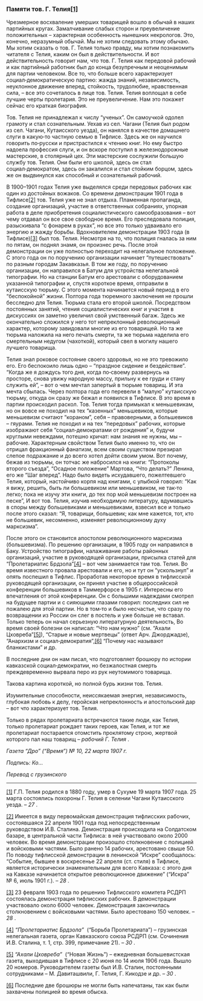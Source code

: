 ### Памяти тов. Г. Телия[**[1]**](#_ftn1)

Чрезмерное восхваление умерших товарищей вошло в обычай в наших партийных кругах. Замалчивание слабых сторон и преувеличение положительных – характерная особенность нынешних некрологов. Это, конечно, неразумный обычай. Мы не хотим следовать этому обычаю. Мы хотим сказать о тов. Г. Телия только правду, мы хотим познакомить читателя с Телия, каким он был в действительности. И вот действительность говорит нам, что тов. Г. Телия как передовой рабочий и как партийный работник был до конца безупречным и неоценимым для партии человеком. Все то, что больше всего характеризует социал‑демократическую партию: жажда знаний, независимость, неуклонное движение вперед, стойкость, трудолюбие, нравственная сила, – все это сочеталось в лице тов. Телия. Телия воплощал в себе лучшие черты пролетария. Это не преувеличение. Нам это покажет сейчас его краткая биография.

Тов. Телия не принадлежал к числу “ученых”. Он самоучкой одолел грамоту и стал сознательным. Уехав из сел. Чагани (Телия был родом из сел. Чагани, Кутаисского уезда), он нанялся в качестве домашнего слуги в какую‑то частную семью в Тифлисе. Здесь же он научился говорить по‑русски и пристрастился к чтению книг. Но ему быстро надоела профессия слуги, и он вскоре поступил в железнодорожные мастерские, в столярный цех. Эти мастерские сослужили большую службу тов. Телия. Они были его школой, здесь он стал социал‑демократом, здесь он закалился и стал стойким борцом, здесь же он выдвинулся как способный и сознательный рабочий.

В 1900–1901 годах Телия уже выделялся среди передовых рабочих как один из достойных вожаков. Со времени демонстрации 1901 года в Тифлисе[[2]](#_ftn2) тов. Телия уже не знал отдыха. Пламенная пропаганда, создание организаций, участие в ответственных собраниях, упорная работа в деле приобретения социалистического самообразования – вот чему отдавал он все свое свободное время. Его преследовала полиция, разыскивала “с фонарем в руках”, но все это только удваивало его энергию и жажду борьбы. Вдохновителем демонстрации 1903 года (в Тифлисе)[[3]](#_ftn3) был тов. Телия. Несмотря на то, что полиция гналась за ним по пятам, он поднял знамя, он произнес речь. После этой демонстрации он уже полностью переходит на нелегальное положение. С этого года он по поручению организации начинает “путешествовать” по разным городам Закавказья. В том же году, по поручению организации, он направился в Батум для устройства нелегальной типографии. Но на станции Батум его арестовали с оборудованием указанной типографии и, спустя короткое время, отправили в кутаисскую тюрьму. С этого момента начинается новый период в его “беспокойной” жизни. Полтора года тюремного заключения не прошли бесследно для Телия. Тюрьма стала его второй школой. Посредством постоянных занятий, чтения социалистических книг и участия в дискуссиях он заметно увеличил свой умственный багаж. Здесь же окончательно сложился у него тот непреклонный революционный характер, которому завидовали многие из его товарищей. Но та же тюрьма наложила на него печать смерти, та же тюрьма наделила его смертельным недугом (чахоткой), который свел в могилу нашего лучшего товарища.

Телия знал роковое состояние своего здоровья, но не это тревожило его. Его беспокоило лишь одно – “праздное сидение и бездействие”. “Когда же я дождусь того дня, когда по‑своему развернусь на просторе, снова увижу народную массу, прильну к ее груди и стану служить ей”, – вот о чем мечтал запертый в тюрьме товарищ. И эта мечта сбылась. Через полтора года его перевели в “малую” кутаисскую тюрьму, откуда он сразу же бежал и появился в Тифлисе. В это время в партии происходил раскол. Тов. Телия тогда примыкал к меньшевикам, но он вовсе не походил на тех “казенных” меньшевиков, которые меньшевизм считают “кораном”, себя – правоверными, а большевиков – гяурами. Телия не походил и на тех “передовых” рабочих, которые изображают себя “социал‑демократами от рождения” и, будучи круглыми невеждами, потешно кричат: нам знания не нужны, мы – рабочие. Характерным свойством Телия было именно то, что он отрицал фракционный фанатизм, всем своим существом презирал слепое подражание и до всего хотел дойти своим умом. Вот почему, бежав из тюрьмы, он тотчас же набросился на книги: “Протоколы второго съезда”, “Осадное положение” Мартова, “Что делать?” Ленина, его же “Шаг вперед”. Надо было видеть исхудавшего, пожелтевшего Телия, который, настойчиво корпя над книгами, с улыбкой говорил: “Как я вижу, решить, быть ли большевиком или меньшевиком, не так‑то легко; пока не изучу эти книги, до тех пор мой меньшевизм построен на песке”, И вот тов. Телия, изучив необходимую литературу, вдумавшись в споры между большевиками и меньшевиками, взвесил все и только после этого сказал: “Я, товарищи, большевик; как мне кажется, тот, кто не большевик, несомненно, изменяет революционному духу марксизма”.

После этого он становится апостолом революционного марксизма (большевизма). По решению организации, в 1905 году он направился в Баку. Устройство типографии, налаживание работы районных организаций, участие в руководящей организации, присылка статей для “Пролетариатис Брдзола”[[4]](#_ftn4) – вот чем занимается там тов. Телия. Во время известного провала арестовали и его, но и тут он “ускользнул” и опять поспешил в Тифлис. Проработав некоторое время в тифлисской руководящей организации, он принял участие в общероссийской конференции большевиков в Таммерфорсе в 1905 г. Интересны его впечатления от этой конференции. Он с большими надеждами смотрел на будущее партии и с сияющими глазами говорил: последних сил не пожалею для этой партии. Но в том‑то и было несчастье, что сразу по возвращении из России он слег в постель и уже больше не вставал. Только теперь он начал серьезную литературную деятельность, Во время своей болезни он написал: “Что нам нужно” (см. “Ахали Цховреба”[[5]](#_ftn5)), “Старые и новые мертвецы” (ответ Арч. Джорджадзе), “Анархизм и социал‑демократия”,[[6]](#_ftn6) “Почему нас называют бланкистами” и др.

В последние дни он нам писал, что подготовляет брошюру по истории кавказской социал‑демократии, но безжалостная смерть преждевременно вырвала перо из рук неутомимого товарища.

Такова картина короткой, но полной бурь жизни тов. Телия.

Изумительные способности, неиссякаемая энергия, независимость, глубокая любовь к делу, геройская непреклонность и апостольский дар – вот что характеризует тов. Телия.

Только в рядах пролетариата встречаются такие люди, как Телия, только пролетариат рождает таких героев, как Телия, и тот же пролетариат постарается отомстить проклятому строю, жертвой которого пал наш товарищ _– рабочий Г. Телия_ .

_Газета “Дро” (“Время”) №_ _10, 22 марта 1907_ _г._

_Подпись: Ко…_

_Перевод с грузинского_

  

---

[[1]](#_ftnref1) Г.П. Телия родился в 1880 году, умер в Сухуме 19 марта 1907 года. 25 марта состоялись похороны Г. Телия в селении Чагани Кутаисского уезда. – _27_ .

[[2]](#_ftnref2) Имеется в виду первомайская демонстрация тифлисских рабочих, состоявшаяся 22 апреля 1901 года под непосредственным руководством И.В. Сталина. Демонстрация происходила на Солдатском базаре, в центральной части Тифлиса: в ней участвовало около 2000 человек. Во время демонстрации произошло столкновение с полицией и войсковыми частями. Было ранено 14 рабочих, арестовано свыше 50. По поводу тифлисской демонстрации в ленинской “Искре” сообщалось: “Событие, бывшее в воскресенье 22 апреля (ст. стиля) в Тифлисе, является исторически знаменательным для всего Кавказа: с этого дня на Кавказе начинается открытое революционное движение” (“Искра” № 6, июль 1901 г.). – _28_ .

[[3]](#_ftnref3) 23 февраля 1903 года по решению Тифлисского комитета РСДРП состоялась демонстрация тифлисских рабочих. В демонстрации участвовало около 6000 человек. Демонстрация закончилась столкновением с войсковыми частями. Было арестовано 150 человек. – _28_ .

[[4]](#_ftnref4) _“Пролетариатис Брдзола”_  (“Борьба Пролетариата”) – грузинская нелегальная газета, орган Кавказского союза РСДРП (см. Сочинения И.В. Сталина, т. 1, стр. 399, примечание 21). – _30_ .

[[5]](#_ftnref5) _“Ахали Цховреба”_  (“Новая Жизнь”) – ежедневная большевистская газета, выходившая в Тифлисе с 20 июня по 14 июля 1906 года. Вышло 20 номеров. Руководителем газеты был И.В. Сталин, постоянными сотрудниками – М. Давиташвили, Г. Телия, Г. Кикодзе и др. – _30_ .

[[6]](#_ftnref6) Последние две брошюры не могли быть напечатаны, так как были захвачены полицией во время обыска.